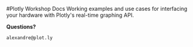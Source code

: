 #Plotly Workshop Docs
Working examples and use cases for interfacing your hardware with Plotly's real-time graphing API.


**Questions?**
```
alexandre@plot.ly
```
